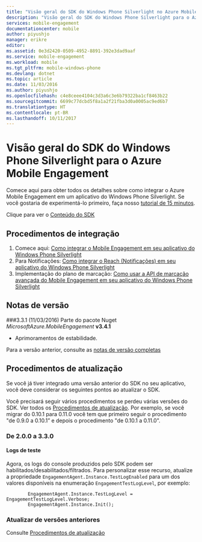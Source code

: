 ```yaml
---
title: "Visão geral do SDK do Windows Phone Silverlight no Azure Mobile Engagement | Microsoft Docs"
description: "Visão geral do SDK do Windows Phone Silverlight para o Azure Mobile Engagement"
services: mobile-engagement
documentationcenter: mobile
author: piyushjo
manager: erikre
editor: 
ms.assetid: 0e3d2420-0509-4952-8891-392e3dad9aaf
ms.service: mobile-engagement
ms.workload: mobile
ms.tgt_pltfrm: mobile-windows-phone
ms.devlang: dotnet
ms.topic: article
ms.date: 11/03/2016
ms.author: piyushjo
ms.openlocfilehash: c4e8ceee4104c3d3a6c3e6b79322ba1cf8463b22
ms.sourcegitcommit: 6699c77dcbd5f8a1a2f21fba3d0a0005ac9ed6b7
ms.translationtype: HT
ms.contentlocale: pt-BR
ms.lasthandoff: 10/11/2017
---
```

# <a name="windows-phone-silverlight-sdk-overview-for-azure-mobile-engagement"></a>Visão geral do SDK do Windows Phone Silverlight para o Azure Mobile Engagement
Comece aqui para obter todos os detalhes sobre como integrar o Azure Mobile Engagement em um aplicativo do Windows Phone Silverlight. Se você gostaria de experimentá-lo primeiro, faça nosso [tutorial de 15 minutos](mobile-engagement-windows-phone-get-started.md).

Clique para ver o [Conteúdo do SDK](mobile-engagement-windows-phone-sdk-content.md)

## <a name="integration-procedures"></a>Procedimentos de integração
1. Comece aqui: [Como integrar o Mobile Engagement em seu aplicativo do Windows Phone Silverlight](mobile-engagement-windows-phone-integrate-engagement.md)
2. Para Notificações: [Como integrar o Reach (Notificações) em seu aplicativo do Windows Phone Silverlight](mobile-engagement-windows-phone-integrate-engagement-reach.md)
3. Implementação do plano de marcação: [Como usar a API de marcação avançada do Mobile Engagement em seu aplicativo do Windows Phone Silverlight](mobile-engagement-windows-phone-use-engagement-api.md)

## <a name="release-notes"></a>Notas de versão
###<a name="331-11032016"></a>3.3.1 (11/03/2016)
Parte do pacote Nuget *MicrosoftAzure.MobileEngagement* **v3.4.1**

* Aprimoramentos de estabilidade.

Para a versão anterior, consulte as [notas de versão completas](mobile-engagement-windows-phone-release-notes.md)

## <a name="upgrade-procedures"></a>Procedimentos de atualização
Se você já tiver integrado uma versão anterior do SDK no seu aplicativo, você deve considerar os seguintes pontos ao atualizar o SDK.

Você precisará seguir vários procedimentos se perdeu várias versões do SDK. Ver todos os [Procedimentos de atualização](mobile-engagement-windows-phone-upgrade-procedure.md). Por exemplo, se você migrar do 0.10.1 para 0.11.0 você tem que primeiro seguir o procedimento "de 0.9.0 a 0.10.1” e depois o procedimento "de 0.10.1 a 0.11.0".

### <a name="from-200-to-330"></a>De 2.0.0 a 3.3.0
#### <a name="test-logs"></a>Logs de teste
Agora, os logs do console produzidos pelo SDK podem ser habilitados/desabilitados/filtrados. Para personalizar esse recurso, atualize a propriedade `EngagementAgent.Instance.TestLogEnabled` para um dos valores disponíveis na enumeração `EngagementTestLogLevel`, por exemplo:

            EngagementAgent.Instance.TestLogLevel = EngagementTestLogLevel.Verbose;
            EngagementAgent.Instance.Init();

### <a name="upgrade-from-older-versions"></a>Atualizar de versões anteriores
Consulte [Procedimentos de atualização](mobile-engagement-windows-phone-upgrade-procedure.md)

